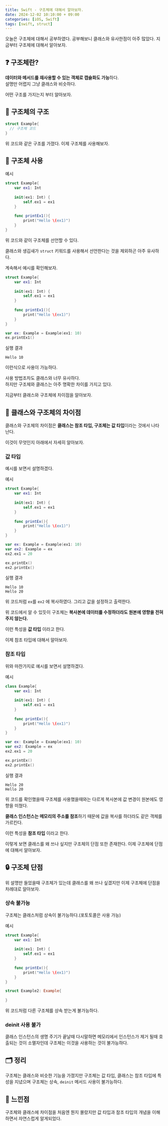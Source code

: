 ```yaml
---
title: Swift - 구조체에 대해서 알아보자.
date: 2024-12-02 10:10:00 + 09:00
categories: [iOS, Swift]
tags: [swift, struct]   
---
```


오늘은 구조체에 대해서 공부하였다. 공부해보니 클래스와 유사한점이 아주 많았다. 지금부터 구조체에 대해서 알아보자.

## ❓ **구조체란?**
**데이터와 메서드를 재사용할 수 있는 객체로 캡슐화도 가능**하다.<br>
설명만 어렵지 그냥 클래스와 비슷하다.

어떤 구조를 가지는지 부터 알아보자.

## 🧱 **구조체의 구조**
```swift
struct Example{
  // 구조체 코드
}
```

위 코드와 같은 구조를 가졌다. 이제 구조체를 사용해보자.

## 🚀 **구조체 사용**
예시
```swift
struct Example{
    var ex1: Int
    
    init(ex1: Int) {
        self.ex1 = ex1
    }
    
    func printEx1(){
        print("Hello \(ex1)")
    }
}
```
위 코드와 같이 구조체를 선언할 수 있다. 

클래스와 생김새가 ``struct`` 키워드를 사용해서 선언한다는 것을 제외하곤 아주 유사하다.

계속해서 예시를 확인해보자.
```swift
struct Example{
    var ex1: Int
    
    init(ex1: Int) {
        self.ex1 = ex1
    }
    
    func printEx1(){
        print("Hello \(ex1)")
    }
}

var ex: Example = Example(ex1: 10)
ex.printEx1()
```

실행 결과
```
Hello 10
```
이런식으로 사용이 가능하다. 

사용 방법조차도 클래스와 너무 유사하다.<br>하지만 구조체와 클래스는 아주 명확한 차이를 가지고 있다. 

지금부터 클래스와 구조체에 차이점을 알아보자.

## 🎨 **클래스와 구조체의 차이점**
클래스와 구조체의 차이점은 **클래스는 참조 타입, 구조체는 값 타입**이라는 것에서 나타난다.

이것이 무엇인지 아래에서 자세히 알아보자.

### **값 타입**
예시를 보면서 설명하겠다.

예시
```swift
struct Example{
    var ex1: Int
    
    init(ex1: Int) {
        self.ex1 = ex1
    }
    
    func printEx(){
        print("Hello \(ex1)")
    }
}

var ex: Example = Example(ex1: 10)
var ex2: Example = ex
ex2.ex1 = 20

ex.printEx()
ex2.printEx()
```

실행 결과
```
Hello 10
Hello 20
```
위 코드처럼 ``ex``를 ``ex2`` 에 복사하였다. 그리고 값을 설정하고 출력한다.

위 코드에서 알 수 있듯이 구조체는 **복사본에 데이터를 수정하더라도 원본에 영향을 전혀 주지 않는다.**

이런 특성을 **값 타입** 이라고 한다.

이제 참조 타입에 대해서 알아보자.

### **참조 타입**
위와 마찬가지로 예시를 보면서 설명하겠다.

예시
```swift
class Example{
    var ex1: Int
    
    init(ex1: Int) {
        self.ex1 = ex1
    }
    
    func printEx(){
        print("Hello \(ex1)")
    }
}

var ex: Example = Example(ex1: 10)
var ex2: Example = ex
ex2.ex1 = 20

ex.printEx()
ex2.printEx()
```

실행 결과
```
Hello 20
Hello 20
```

위 코드를 확인했을때 구조체를 사용했을때와는 다르게 복사본에 값 변경이 원본에도 영향을 미쳤다.

**클래스 인스턴스는 메모리의 주소를 참조**하기 때문에 값을 복사를 하더라도 같은 객체를 가르킨다.

이런 특성을 **참조 타입** 이라고 한다.

이렇게 보면 클래스를 왜 쓰나 싶지만 구조체의 단점 또한 존재한다. 이제 구조체에 단점에 대해서 알아보자.

## 🔒 **구조체 단점**
위 설명만 들었을때 구조체가 있는데 클래스를 왜 쓰나 싶겠지만 이제 구조체에 단점을 차례대로 알아보자.

### **상속 불가능**
구조체는 클래스처럼 상속이 불가능하다.(포토토콜은 사용 가능)

예시
```swift
struct Example{
    var ex1: Int
    
    init(ex1: Int) {
        self.ex1 = ex1
    }
    
    func printEx(){
        print("Hello \(ex1)")
    }
}

struct Example2: Example{
    
}
```
위 코드처럼 다른 구조체를 상속 받는게 불가능하다.

### **deinit 사용 불가**
클래스 인스턴스의 생명 주기가 끝날때 다시말하면 메모리에서 인스턴스가 제거 될때 호출되는 것이 소멸자인데 구조체는 이것을 사용하는 것이 불가능하다.

## 🗂️ **정리**
구조체는 클래스와 비슷한 기능을 가졌지만 구조체는 값 타입, 클래스는 참조 타입에 특성을 지녔으며 구조체는 상속, ``deinit`` 메서드 사용이 불가능하다. 

## 💭 **느낀점**
구조체와 클래스에 차이점을 처음엔 뭔지 몰랐지만 값 타입과 참조 타입의 개념을 이해하면서 자연스럽게 알게되었다.

